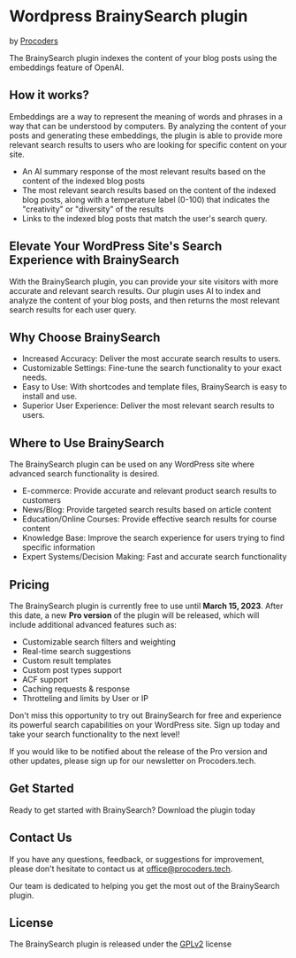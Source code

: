 # Wordpress BrainySearch plugin

by [Procoders](https://procoders.tech/)

The BrainySearch plugin indexes the content of your blog posts using the embeddings feature of OpenAI. 

## How it works?
Embeddings are a way to represent the meaning of words and phrases in a way that can be understood by computers. By analyzing the content of your posts and generating these embeddings, the plugin is able to provide more relevant search results to users who are looking for specific content on your site.

* An AI summary response of the most relevant results based on the content of the indexed blog posts
* The most relevant search results based on the content of the indexed blog posts, along with a temperature label (0-100) that indicates the "creativity" or "diversity" of the results
* Links to the indexed blog posts that match the user's search query.

<!--- Header Image: An image of a search bar with the OpenAI logo or a WordPress site with the BrainySearch plugin integrated. --->

## Elevate Your WordPress Site's Search Experience with BrainySearch

With the BrainySearch plugin, you can provide your site visitors with more accurate and relevant search results. Our plugin uses AI to index and analyze the content of your blog posts, and then returns the most relevant search results for each user query.

<!--- Image: An image of a user searching for something on a site and receiving accurate search results with the BrainySearch plugin. --->

## Why Choose BrainySearch

- Increased Accuracy: Deliver the most accurate search results to users.
- Customizable Settings: Fine-tune the search functionality to your exact needs.
- Easy to Use: With shortcodes and template files, BrainySearch is easy to install and use.
- Superior User Experience: Deliver the most relevant search results to users.

<!--- Image: An image of a product search on an e-commerce site or a user searching for course content on an educational site. --->

## Where to Use BrainySearch

The BrainySearch plugin can be used on any WordPress site where advanced search functionality is desired.

- E-commerce: Provide accurate and relevant product search results to customers
- News/Blog: Provide targeted search results based on article content
- Education/Online Courses: Provide effective search results for course content
- Knowledge Base: Improve the search experience for users trying to find specific information
- Expert Systems/Decision Making: Fast and accurate search functionality

<!--- Image: An image of someone downloading or installing the BrainySearch plugin, or a screenshot of the plugin settings page. --->


## Pricing

The BrainySearch plugin is currently free to use until **March 15, 2023**. After this date, a new **Pro version** of the plugin will be released, which will include additional advanced features such as:

* Customizable search filters and weighting
* Real-time search suggestions
* Custom result templates
* Custom post types support
* ACF support
* Caching requests & response
* Throtteling and limits by User or IP

Don't miss this opportunity to try out BrainySearch for free and experience its powerful search capabilities on your WordPress site. Sign up today and take your search functionality to the next level!

If you would like to be notified about the release of the Pro version and other updates, please sign up for our newsletter on Procoders.tech.

<!--- Image: A graphic of a calendar with the date March 15 circled in red, with the words "Free until March 15" written underneath in bold letters. The graphic is placed to the left of the text in the pricing section, to draw attention to the limited-time offer. To the right of the calendar graphic, there is a large green button that says "Get Started for Free" to encourage users to sign up and try BrainySearch today. --->


## Get Started

Ready to get started with BrainySearch? Download the plugin today

<!--- Image: An image of a person or team working on a project, or a screenshot of an email or message interface. --->



## Contact Us

If you have any questions, feedback, or suggestions for improvement, please don't hesitate to contact us at [office@procoders.tech](mailto:office@procoders.tech). 

Our team is dedicated to helping you get the most out of the BrainySearch plugin.

## License

The BrainySearch plugin is released under the [GPLv2](https://www.gnu.org/licenses/gpl-2.0.html) license
